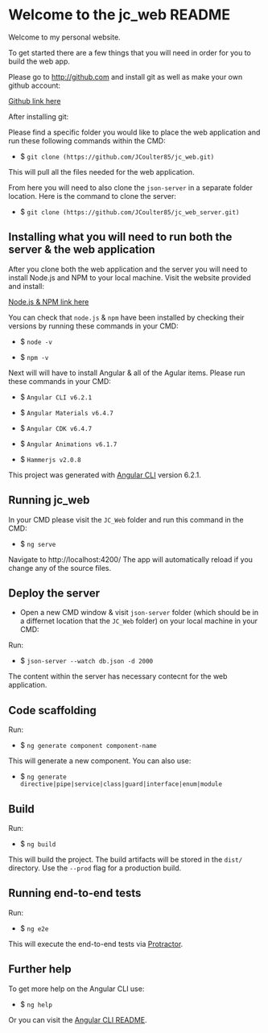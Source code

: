 # Welcome to the jc_web README

Welcome to my personal website.

To get started there are a few things that you will need in order for you to build the web app.

Please go to http://github.com and install git as well as make your own github account:

[Github link here](http://github.com/)

After installing git:

Please find a specific folder you would like to place the web application and run these following commands within the CMD:

- $ `git clone (https://github.com/JCoulter85/jc_web.git)`

This will pull all the files needed for the web application.

From here you will need to also clone the `json-server` in a separate folder location. Here is the command to clone the server:

- $ `git clone (https://github.com/JCoulter85/jc_web_server.git)`

## Installing what you will need to run both the server & the web application

After you clone both the web application and the server you will need to install Node.js and NPM to your local machine. Visit the website provided and install:

[Node.js & NPM link here](https://nodejs.org)

You can check that `node.js` & `npm` have been installed by checking their versions by running these commands in your CMD:

- $ `node -v`

- $ `npm -v`

Next will will have to install Angular & all of the Agular items. Please run these commands in your CMD:

- $ `Angular CLI v6.2.1`

- $ `Angular Materials v6.4.7`

- $ `Angular CDK v6.4.7`

- $ `Angular Animations v6.1.7`

- $ `Hammerjs v2.0.8`

This project was generated with [Angular CLI](https://github.com/angular/angular-cli) version 6.2.1.

## Running jc_web

In your CMD please visit the `JC_Web` folder and run this command in the CMD:

- $ `ng serve`

Navigate to http://localhost:4200/ The app will automatically reload if you change any of the source files.

## Deploy the server

- Open a new CMD window & visit `json-server` folder (which should be in a differnet location that the `JC_Web` folder) on your local machine in your CMD:

Run:

- $ `json-server --watch db.json -d 2000`

The content within the server has necessary contecnt for the web application.

## Code scaffolding

Run:

- $ `ng generate component component-name`

This will generate a new component. You can also use:

- $ `ng generate directive|pipe|service|class|guard|interface|enum|module`

## Build

Run:

- $ `ng build`

This will build the project. The build artifacts will be stored in the `dist/` directory. Use the `--prod` flag for a production build.

## Running end-to-end tests

Run:

- $ `ng e2e`

This will execute the end-to-end tests via [Protractor](http://www.protractortest.org/).

## Further help

To get more help on the Angular CLI use:

- $ `ng help`

Or you can visit the [Angular CLI README](https://github.com/angular/angular-cli/blob/master/README.md).
